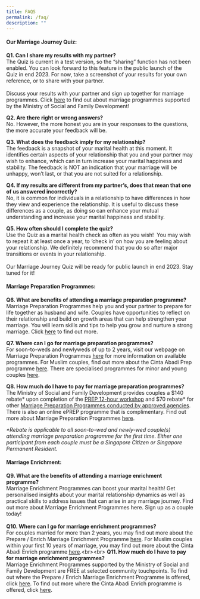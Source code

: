 ```yaml
---
title: FAQS
permalink: /faq/
description: ""
---
```

#### Our Marriage Journey Quiz:
**Q1. Can I share my results with my partner?** <br> The Quiz is current in a test version, so the “sharing” function has not been enabled. You can look forward to this feature in the public launch of the Quiz in end 2023. For now, take a screenshot of your results for your own reference, or to share with your partner.&nbsp;<br> <br> Discuss your results with your partner and sign up together for marriage programmes. Click [here](https://familiesforlife.sg/discover-an-article/Pages/Why-You-Should-Attend-a-Marriage-Preparation-Course.aspx) to find out about marriage programmes supported by the Ministry of Social and Family Development!

**Q2. Are there right or wrong answers?**&nbsp;<br> No. However, the more honest you are in your responses to the questions, the more accurate your feedback will be.

**Q3. What does the feedback imply for my relationship?**  <br> The feedback is a snapshot of your marital health at this moment. It identifies certain aspects of your relationship that you and your partner may wish to enhance, which can in turn increase your marital happiness and stability. The feedback is NOT an indication that your marriage will be unhappy, won’t last, or that you are not suited for a relationship.

**Q4. If my results are different from my partner’s, does that mean that one of us answered incorrectly?**&nbsp;  <br>No, it is common for individuals in a relationship to have differences in how they view and experience the relationship. It is useful to discuss these differences as a couple, as doing so can enhance your mutual understanding and increase your marital happiness and stability.

**Q5. How often should I complete the quiz?**<br>Use the Quiz as a marital health check as often as you wish!&nbsp; You may wish to repeat it at least once a year, to ‘check in’ on how you are feeling about your relationship. We definitely recommend that you do so after major transitions or events in your relationship.&nbsp;<br><br> Our Marriage Journey Quiz will be ready for public launch in end 2023. Stay tuned for it!

#### Marriage Preparation Programmes:

**Q6. What are benefits of attending a marriage preparation programme?**&nbsp;<br> Marriage Preparation Programmes help you and your partner to prepare for life together as husband and wife. Couples have opportunities to reflect on their relationship and build on growth areas that can help strengthen your marriage. You will learn skills and tips to help you grow and nurture a strong marriage. Click [here](https://familiesforlife.sg/discover-an-article/Pages/Why-You-Should-Attend-a-Marriage-Preparation-Course.aspx "https://familiesforlife.sg/discover-an-article/pages/why-you-should-attend-a-marriage-preparation-course.aspx") to find out more.

**Q7. Where can I go for marriage preparation programmes?**&nbsp;<br>For soon-to-weds and newlyweds of up to 2 years, visit our webpage on Marriage Preparation Programmes [here](https://familiesforlife.sg/discover-an-article/Pages/Why-You-Should-Attend-a-Marriage-Preparation-Course.aspx "https://familiesforlife.sg/discover-an-article/pages/why-you-should-attend-a-marriage-preparation-course.aspx") for more information on available programmes. For Muslim couples, find out more about the Cinta Abadi Prep programme [here](https://www.cintaabadi.sg/cinta-abadi-marriage-preparation-programme "https://www.cintaabadi.sg/cinta-abadi-marriage-preparation-programme"). There are specialised programmes for minor and young couples [here](https://www.msf.gov.sg/what-we-do/famatfsc/marriage-support "https://www.msf.gov.sg/what-we-do/famatfsc/marriage-support").

**Q8. How much do I have to pay for marriage preparation programmes?**<br>The Ministry of Social and Family Development provides couples a $140 rebate\* upon completion of the [PREP 12-hour workshop](https://familiesforlife.sg/discover-an-article/Pages/Why-You-Should-Attend-a-Marriage-Preparation-Course.aspx#PREP "https://familiesforlife.sg/discover-an-article/pages/why-you-should-attend-a-marriage-preparation-course.aspx#prep") and $70 rebate\* for other [Marriage Preparation Programmes conducted by approved agencies](https://familiesforlife.sg/discover-an-article/Pages/Why-You-Should-Attend-a-Marriage-Preparation-Course.aspx#MPP "https://familiesforlife.sg/discover-an-article/pages/why-you-should-attend-a-marriage-preparation-course.aspx#mpp"). There is also an online ePREP programme that is complimentary. Find out more about Marriage Preparation Programmes [here](https://familiesforlife.sg/discover-an-article/Pages/Why-You-Should-Attend-a-Marriage-Preparation-Course.aspx "https://familiesforlife.sg/discover-an-article/pages/why-you-should-attend-a-marriage-preparation-course.aspx").&nbsp;

_\*Rebate is applicable to all soon-to-wed and newly-wed couple(s) attending marriage preparation programme for the first time. Either one participant from each couple must be a Singapore Citizen or Singapore Permanent Resident._

#### Marriage Enrichment:
**Q9. What are the benefits of attending a marriage enrichment programme?** <br> Marriage Enrichment Programmes can boost your marital health! Get personalised insights about your marital relationship dynamics as well as practical skills to address issues that can arise in any marriage journey. Find out more about Marriage Enrichment Programmes here. Sign up as a couple today!
<br><br>**Q10. Where can I go for marriage enrichment programmes?**&nbsp; <br>For couples married for more than 2 years, you may find out more about the Prepare / Enrich Marriage Enrichment Programme [here](https://familiesforlife.sg/discover-an-article/Pages/Why-You-Should-Attend-a-Marriage-Preparation-Course.aspx#PEMEP "https://familiesforlife.sg/discover-an-article/pages/why-you-should-attend-a-marriage-preparation-course.aspx#pemep"). For Muslim couples within your first 10 years of marriage, you may find out more about the Cinta Abadi Enrich programme [here](https://www.cintaabadi.sg/cinta-abadi-marriage-enrichment-programme "https://www.cintaabadi.sg/cinta-abadi-marriage-enrichment-programme").<br><br> **Q11. How much do I have to pay for marriage enrichment programmes?** <br> Marriage Enrichment Programmes supported by the Ministry of Social and Family Development are FREE at selected community touchpoints. To find out where the Prepare / Enrich Marriage Enrichment Programme is offered, click [here](https://familiesforlife.sg/discover-an-article/Pages/Why-You-Should-Attend-a-Marriage-Preparation-Course.aspx#PEMEP "https://familiesforlife.sg/discover-an-article/pages/why-you-should-attend-a-marriage-preparation-course.aspx#pemep"). To find out more where the Cinta Abadi Enrich programme is offered, click [here](https://www.cintaabadi.sg/cinta-abadi-marriage-enrichment-programme "https://www.cintaabadi.sg/cinta-abadi-marriage-enrichment-programme").